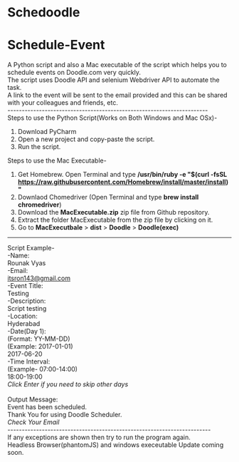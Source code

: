 # Schedoodle
# Schedule-Event<br />
A Python script and also a Mac executable of the script which helps you to schedule events on Doodle.com very quickly.<br />
The script uses Doodle API and selenium Webdriver API to automate the task.<br />
A link to the event will be sent to the email provided and this can be shared with your colleagues and friends, etc.<br />
----------------------------------------------------------------------<br />
Steps to use the Python Script(Works on Both Windows and Mac OSx)-
1. Download PyCharm
2. Open a new project and copy-paste the script.
3. Run the script.

Steps to use the Mac Executable-
1. Get Homebrew. Open Terminal and type **/usr/bin/ruby -e "$(curl -fsSL https://raw.githubusercontent.com/Homebrew/install/master/install)"**
2. Downlaod Chomedriver (Open Terminal and type **brew install chromedriver**)
3. Download the **MacExecutable.zip** zip file from Github repository.
4. Extract the folder MacExecutable from the zip file by clicking on it.
5. Go to **MacExecutbale** > **dist** > **Doodle** > **Doodle(exec)**
----------------------------------------------------------------------
Script Example- <br />
-Name:<br />
Rounak Vyas<br />
-Email:<br />
itsron143@gmail.com<br />
-Event Title:<br />
Testing<br />
-Description:<br />
Script testing<br />
-Location:<br />
Hyderabad<br />
-Date(Day 1):<br />
(Format: YY-MM-DD)<br />
(Example: 2017-01-01)<br />
2017-06-20<br />
-Time Interval:<br />
(Example- 07:00-14:00)<br />
18:00-19:00<br />
*Click Enter if you need to skip other days*<br />
<br />
Output Message:<br />
Event has been scheduled.<br />
Thank You for using Doodle Scheduler.<br />
*Check Your Email*<br />
-----------------------------------------------------------------------<br />
If any exceptions are shown then try to run the program again.<br />
Headless Browser(phantomJS) and windows execeutable Update coming soon.
